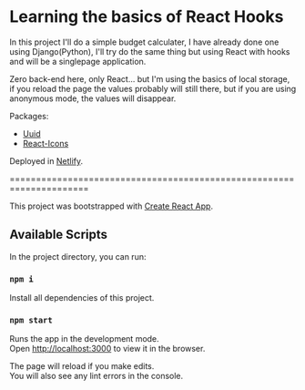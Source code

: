 # Learning the basics of React Hooks

In this project I'll do a simple budget calculater, I have already done one using Django(Python), I'll try do the same thing but using React with hooks and will be a singlepage application.

Zero back-end here, only React... but I'm using the basics of local storage, if you reload the page the values probably will still there, but if you are using anonymous mode, the values will disappear.

Packages:

- [Uuid](https://www.npmjs.com/package/uuid)
- [React-Icons](https://react-icons.netlify.com/#/)

Deployed in [Netlify](https://www.netlify.com/).

=====================================================================

This project was bootstrapped with [Create React App](https://github.com/facebook/create-react-app).

## Available Scripts

In the project directory, you can run:

### `npm i`

Install all dependencies of this project.

### `npm start`

Runs the app in the development mode.<br>
Open [http://localhost:3000](http://localhost:3000) to view it in the browser.

The page will reload if you make edits.<br>
You will also see any lint errors in the console.
